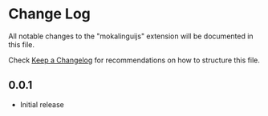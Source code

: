 # Change Log

All notable changes to the "mokalinguijs" extension will be documented in this file.

Check [Keep a Changelog](http://keepachangelog.com/) for recommendations on how to structure this file.

## 0.0.1

- Initial release